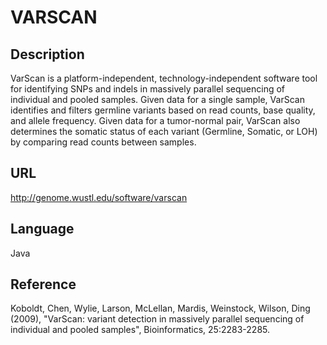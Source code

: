 # VARSCAN

## Description
VarScan is a platform-independent, technology-independent software tool for identifying SNPs and indels in massively parallel sequencing of individual and pooled samples. Given data for a single sample, VarScan identifies and filters germline variants based on read counts, base quality, and allele frequency. Given data for a tumor-normal pair, VarScan also determines the somatic status of each variant (Germline, Somatic, or LOH) by comparing read counts between samples.

## URL
http://genome.wustl.edu/software/varscan

## Language
Java

## Reference
Koboldt, Chen, Wylie, Larson, McLellan, Mardis, Weinstock, Wilson, Ding (2009), "VarScan: variant detection in massively parallel sequencing of individual and pooled samples", Bioinformatics, 25:2283-2285.